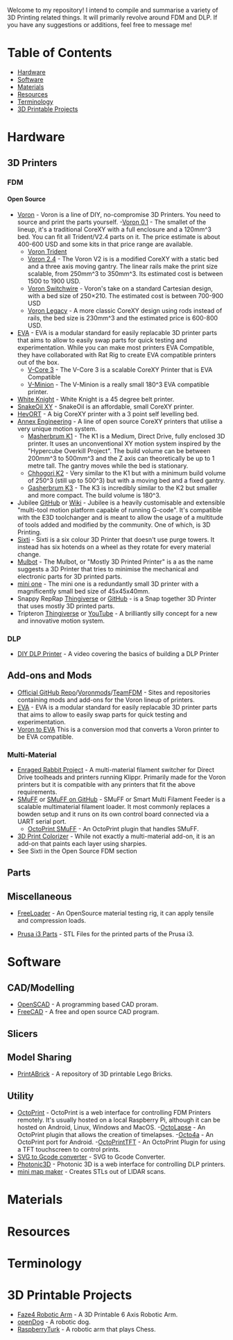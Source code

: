 Welcome to my repository! I intend to compile and summarise a variety of 3D Printing related things. It will primarily revolve around FDM and DLP. If you have any suggestions or additions, feel free to message me!

# Table of Contents
- [Hardware](https://github.com/KingofDelusion/3DPrintingResources#hardware)
- [Software](https://github.com/KingofDelusion/3DPrintingResources#software)
- [Materials](https://github.com/KingofDelusion/3DPrintingResources#materials)
- [Resources](https://github.com/KingofDelusion/3DPrintingResources#resources)
- [Terminology](https://github.com/KingofDelusion/3DPrintingResources#terminology)
- [3D Printable Projects](https://github.com/KingofDelusion/3DPrintingResources/#3d-printable-projects)

# Hardware

  ## 3D Printers
  
   ### FDM
   
   #### Open Source
   - [Voron](https://vorondesign.com/) - Voron is a line of DIY, no-compromise 3D Printers. You need to source and print the parts yourself.
      -[Voron 0.1](https://vorondesign.com/voron0.1) - The smallet of the lineup, it's a traditional CoreXY with a full enclosure and a 120mm^3 bed. You can fit all Trident/V2.4 parts on it. The price estimate is about 400-600 USD and some kits in that price range are available. 
      - [Voron Trident](https://vorondesign.com/voron_trident)
      - [Voron 2.4](https://vorondesign.com/voron2.4) - The Voron V2 is is a modified CoreXY with a static bed and a three axis moving gantry. The linear rails make the print size scalable, from 250mm^3 to 350mm^3. Its estimated cost is between 1500 to 1900 USD.
      - [Voron Switchwire](https://vorondesign.com/voron_switchwire) - Voron's take on a standard Cartesian design, with a bed size of 250×210. The estimated cost is between 700-900 USD
      - [Voron Legacy](https://vorondesign.com/voron_legacy) - A more classic CoreXY design using rods instead of rails, the bed size is 230mm^3 and the estimated price is 600-800 USD.
   - [EVA](https://eva-3d.github.io/eva-spec/) - EVA is a modular standard for easily replacable 3D printer parts that aims to allow to easily swap parts for quick testing and experimentation. While you can make most printers EVA Compatible, they have collaborated with Rat Rig to create EVA compatible printers out of the box.
      - [V-Core 3](https://v-core.ratrig.com/) - The V-Core 3 is a scalable CoreXY Printer that is EVA Compatible
      - [V-Minion](https://v-minion.ratrig.com/) - The V-Minion is a really small 180^3 EVA compatible printer.
   - [White Knight](https://github.com/NAK3DDesigns/White-Knight) - White Knight is a 45 degree belt printer.
   - [SnakeOil XY](https://github.com/SnakeOilXY/SnakeOil-XY) - SnakeOil is an affordable, small CoreXY printer.
   - [HevORT](http://docs.hevort.com/#%2Fpages%2Fhome=) - A big CoreXY printer with a 3 point self levelling bed.
   - [Annex Engineering](https://github.com/Annex-Engineering) - A line of open source CoreXY printers that utilise a very unique motion system.
      - [Masherbrum K1](https://github.com/Annex-Engineering/Masherbrum-K1) - The K1 is a Medium, Direct Drive, fully enclosed 3D printer. It uses an unconventional XY motion system inspired by the "Hypercube Overkill Project". The build volume can be between 200mm^3 to 500mm^3 and the Z axis can theoretically be up to 1 metre tall. The gantry moves while the bed is stationary.
      - [Chhogori K2](https://github.com/Annex-Engineering/Chhogori-K2) - Very similar to the K1 but with a minimum build volume of 250^3 (still up to 500^3) but with a moving bed and a fixed gantry. 
      - [Gasherbrum K3](https://github.com/Annex-Engineering/Gasherbrum-K3) - The K3 is incredibly similar to the K2 but smaller and more compact. The build volume is 180^3.
   - Jubilee [GitHub](https://github.com/machineagency/jubilee) or [Wiki](https://jubilee3d.com/index.php?title=Main_Page) - Jubilee is a heavily customisable and extensible "multi-tool motion platform capable of running G-code". It's compatible with the E3D toolchanger and is meant to allow the usage of a multitude of tools added and modified by the community. One of which, is 3D Printing.
   - [Sixti](https://www.thingiverse.com/thing:3494010) - Sixti is a six colour 3D Printer that doesn't use purge towers. It instead has six hotends on a wheel as they rotate for every material change.
   - [Mulbot](https://github.com/3dprintingworld/Mulbot) - The Mulbot, or "Mostly 3D Printed Printer" is a as the name suggests a 3D Printer that tries to minimise the mechanical and electronic parts for 3D printed parts.
   - [mini one](https://www.thingiverse.com/thing:3749961) - The mini one is a redundantly small 3D printer with a magnificently small bed size of 45x45x40mm.
   - Snappy RepRap [Thingiverse](https://www.thingiverse.com/thing:2780361) or [GitHub](https://github.com/revarbat/snappy-reprap/wiki/v3.0-Home) - is a Snap together 3D Printer that uses mostly 3D printed parts.
   - Tripteron [Thingiverse](https://www.thingiverse.com/thing:1903757) or [YouTube](https://www.youtube.com/c/Propter/featured) - A brilliantly silly concept for a new and innovative motion system.


   ### DLP
   
   - [DIY DLP Printer](https://youtu.be/c2OQyfeLn_w) - A video covering the basics of building a DLP Printer

  ## Add-ons and Mods
  
  - [Official GitHub Repo](https://github.com/VoronDesign/VoronUsers/tree/master/printer_mods)/[Voronmods](https://faked.org/voronmods/)/[TeamFDM](https://www.teamfdm.com/files/category/2-printable-voron-user-mods/#:~:text=Voron%20User%20Mods%2C%20or%20%22UserMods,0%20Licensing.) - Sites and repositories containing mods and add-ons for the Voron lineup of printers.
  - [EVA](https://eva-3d.github.io/eva-spec/) - EVA is a modular standard for easily replacable 3D printer parts that aims to allow to easily swap parts for quick testing and experimentation.
  - [Voron to EVA](https://github.com/majarspeed/Voron-EVA-conversion) This is a conversion mod that converts a Voron printer to be EVA compatible.
  
   ### Multi-Material
   - [Enraged Rabbit Project](https://github.com/EtteGit/EnragedRabbitProject) - A multi-material filament switcher for Direct Drive toolheads and printers running Klippr. Primarily made for the Voron printers but it is compatible with any printers that fit the above requirements.
   - [SMuFF](https://sites.google.com/view/the-smuff/) or [SMuFF on GitHub](https://github.com/technik-gegg/SMuFF-1.1) - SMuFF or Smart Multi Filament Feeder is a scalable multimaterial filament loader. It most commonly replaces a bowden setup and it runs on its own control board connected via a UART serial port.
      - [OctoPrint SMuFF](https://github.com/technik-gegg/OctoPrint-Smuff) - An OctoPrint plugin that handles SMuFF.
   - [3D Print Colorizer](https://github.com/Sakati84/3DPrintColorizer) - While not exactly a multi-material add-on, it is an add-on that paints each layer using sharpies.
   - See Sixti in the Open Source FDM section
  ## Parts
  
  ## Miscellaneous
  - [FreeLoader](https://www.creativemachineslab.com/freeloader.html) - An OpenSource material testing rig, it can apply tensile and compression loads.
  
  - [Prusa i3 Parts](https://github.com/prusa3d/Original-Prusa-i3) - STL Files for the printed parts of the Prusa i3.

# Software

  ## CAD/Modelling
   - [OpenSCAD](https://github.com/openscad/openscad) - A programming based CAD proram.
  - [FreeCAD](https://github.com/FreeCAD/FreeCAD) - A free and open source CAD program.

  ## Slicers

  ## Model Sharing
  - [PrintABrick](https://github.com/hubnedav/PrintABrick) - A repository of 3D printable Lego Bricks.
  
  ## Utility
  - [OctoPrint](https://octoprint.org/) - OctoPrint is a web interface for controlling FDM Printers remotely. It's usually hosted on a local Raspberry Pi, although it can be hosted on Android, Linux, Windows and MacOS.
      -[OctoLapse](https://github.com/FormerLurker/Octolapse) - An OctoPrint plugin that allows the creation of timelapses.
      -[Octo4a](https://github.com/feelfreelinux/octo4a) - An OctoPrint port for Android.
      -[OctoPrintTFT](https://github.com/mcuadros/OctoPrint-TFT) - An OctoPrint Plugin for using a TFT touchscreen to control prints.
  - [SVG to Gcode converter](https://sameer.github.io/svg2gcode) - SVG to Gcode Converter.
  - [Photonic3D](https://github.com/area515/Photonic3D) - Photonic 3D is a web interface for controlling DLP printers.
  - [mini map maker](https://github.com/furrysalamander/mini-map-maker) - Creates STLs out of LIDAR scans.

# Materials

# Resources

# Terminology

# 3D Printable Projects
- [Faze4 Robotic Arm](https://github.com/PCrnjak/Faze4-Robotic-arm) - A 3D Printable 6 Axis Robotic Arm.
- [openDog](https://github.com/XRobots/openDog) - A robotic dog.
- [RaspberryTurk](http://www.raspberryturk.com/) - A robotic arm that plays Chess.
